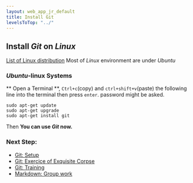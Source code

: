 ```yaml
---
layout: web_app_jr_default
title: Install Git
levelsToTop: "../"
---
```


## Install *Git* on *Linux*

[List of Linux distribution](https://en.wikipedia.org/wiki/Linux_distribution)
Most of *Linux* environment are under *Ubuntu*

### *Ubuntu*-linux Systems

** Open a Terminal **, `Ctrl+c`(copy) and `ctrl+shift+v`(paste) the following line into the terminal then press `enter`. password might be asked.

```shell
sudo apt-get update
sudo apt-get upgrade
sudo apt-get install git
```

Then **You can use *Git* now.**

### Next Step:
- [Git: Setup](./setup.html)
- [Git: Exercice of Exquisite Corpse](./exquisite-corpse.html)
- [Git: Training](./practice.html)
- [Markdown: Group work](../markdown/group-work.html) 
